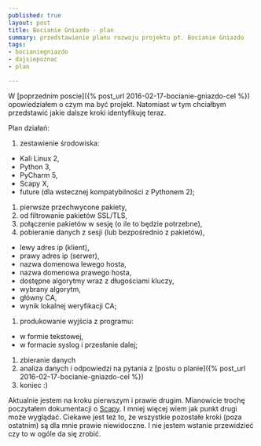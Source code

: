 ```yaml
---
published: true
layout: post
title: Bocianie Gniazdo - plan
summary: przedstawienie planu rozwoju projektu pt. Bocianie Gniazdo
tags:
- bocianiegniazdo
- dajsiepoznac
- plan

---
```


W [poprzednim poscie]({% post_url 2016-02-17-bocianie-gniazdo-cel %}) opowiedziałem o czym ma być projekt. Natomiast w tym chciałbym przedstawić jakie dalsze kroki identyfikuję teraz. 

Plan działań:

1. zestawienie środowiska:
 - Kali Linux 2,
 - Python 3,
 - PyCharm 5,
 - Scapy X,
 - future (dla wstecznej kompatybilności z Pythonem 2);
1. pierwsze przechwycone pakiety,
1. od filtrowanie pakietów SSL/TLS,
1. połączenie pakietów w sesję (o ile to będzie potrzebne),
1. pobieranie danych z sesji (lub bezpośrednio z pakietów),
 - lewy adres ip (klient),
 - prawy adres ip (serwer),
 - nazwa domenowa lewego hosta,
 - nazwa domenowa prawego hosta,
 - dostępne algorytmy wraz z długościami kluczy,
 - wybrany algorytm,
 - główny CA,
 - wynik lokalnej weryfikacji CA;
1. produkowanie wyjścia z programu:
 - w formie tekstowej, 
 - w formacie syslog i przesłanie dalej;
1. zbieranie danych
1. analiza danych i odpowiedzi na pytania z [postu o planie]({% post_url 2016-02-17-bocianie-gniazdo-cel %})
1. koniec :)

Aktualnie jestem na kroku pierwszym i prawie drugim. Mianowicie trochę poczytałem dokumentacji o [Scapy](http://www.secdev.org/projects/scapy/). I mniej więcej wiem jak punkt drugi może wyglądać. Ciekawe jest też to, że wszystkie pozostałe kroki (poza ostatnim) są dla mnie prawie niewidoczne. I nie jestem wstanie przewidzieć czy to w ogóle da się zrobić.

